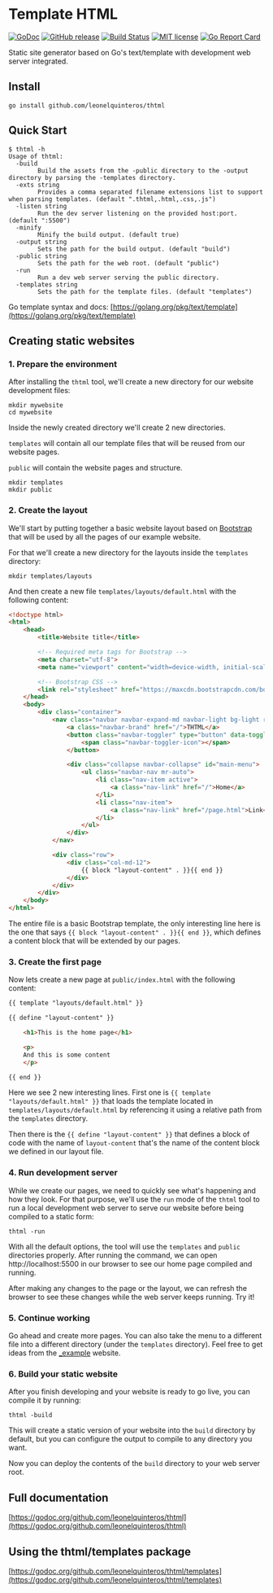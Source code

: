 # Template HTML

[![GoDoc](https://godoc.org/github.com/leonelquinteros/thtml?status.svg)](https://godoc.org/github.com/leonelquinteros/thtml)
[![GitHub release](https://img.shields.io/github/release/leonelquinteros/thtml.svg)](https://github.com/leonelquinteros/thtml)
[![Build Status](https://travis-ci.org/leonelquinteros/thtml.svg?branch=master)](https://travis-ci.org/leonelquinteros/thtml)
[![MIT license](https://img.shields.io/badge/License-MIT-blue.svg)](LICENSE)
[![Go Report Card](https://goreportcard.com/badge/github.com/leonelquinteros/thtml)](https://goreportcard.com/report/github.com/leonelquinteros/thtml)


Static site generator based on Go's text/template with development web server integrated. 


## Install

```
go install github.com/leonelquinteros/thtml
```


## Quick Start

```
$ thtml -h
Usage of thtml:
  -build
    	Build the assets from the -public directory to the -output directory by parsing the -templates directory.
  -exts string
    	Provides a comma separated filename extensions list to support when parsing templates. (default ".thtml,.html,.css,.js")
  -listen string
    	Run the dev server listening on the provided host:port. (default ":5500")
  -minify
    	Minify the build output. (default true)
  -output string
    	Sets the path for the build output. (default "build")
  -public string
    	Sets the path for the web root. (default "public")
  -run
    	Run a dev web server serving the public directory.
  -templates string
    	Sets the path for the template files. (default "templates")

```


Go template syntax and docs: [https://golang.org/pkg/text/template](https://golang.org/pkg/text/template)


## Creating static websites

### 1. Prepare the environment

After installing the `thtml` tool, we'll create a new directory for our website development files: 

```
mkdir mywebsite
cd mywebsite
``` 

Inside the newly created directory we'll create 2 new directories. 

`templates` will contain all our template files that will be reused from our website pages. 

`public` will contain the website pages and structure.

```
mkdir templates
mkdir public
```


### 2. Create the layout

We'll start by putting together a basic website layout based on [Bootstrap](https://getbootstrap.com/) that will be used by all the pages of our example website.

For that we'll create a new directory for the layouts inside the `templates` directory: 

```
mkdir templates/layouts
```

And then create a new file `templates/layouts/default.html` with the following content: 

```html
<!doctype html>
<html>
    <head>
        <title>Website title</title>

        <!-- Required meta tags for Bootstrap -->
        <meta charset="utf-8">
        <meta name="viewport" content="width=device-width, initial-scale=1, shrink-to-fit=no">

        <!-- Bootstrap CSS -->
        <link rel="stylesheet" href="https://maxcdn.bootstrapcdn.com/bootstrap/4.0.0-beta.2/css/bootstrap.min.css" integrity="sha384-PsH8R72JQ3SOdhVi3uxftmaW6Vc51MKb0q5P2rRUpPvrszuE4W1povHYgTpBfshb" crossorigin="anonymous">
    </head>
    <body>
        <div class="container">
            <nav class="navbar navbar-expand-md navbar-light bg-light rounded mb-3">
                <a class="navbar-brand" href="/">THTML</a>
                <button class="navbar-toggler" type="button" data-toggle="collapse" data-target="#main-menu" aria-controls="main-menu" aria-expanded="false" aria-label="Toggle navigation">
                    <span class="navbar-toggler-icon"></span>
                </button>

                <div class="collapse navbar-collapse" id="main-menu">
                    <ul class="navbar-nav mr-auto">
                        <li class="nav-item active">
                            <a class="nav-link" href="/">Home</a>
                        </li>
                        <li class="nav-item">
                            <a class="nav-link" href="/page.html">Link</a>
                        </li>
                    </ul>
                </div>
            </nav>

            <div class="row">
                <div class="col-md-12">
                    {{ block "layout-content" . }}{{ end }}
                </div>
            </div>
        </div>
    </body>
</html>
```

The entire file is a basic Bootstrap template, the only interesting line here is the one that says `{{ block "layout-content" . }}{{ end }}`, which defines a content block that will be extended by our pages. 


### 3. Create the first page

Now lets create a new page at `public/index.html` with the following content: 

```html
{{ template "layouts/default.html" }}

{{ define "layout-content" }}

    <h1>This is the home page</h1>

    <p>
    And this is some content
    </p>

{{ end }}
```

Here we see 2 new interesting lines. First one is `{{ template "layouts/default.html" }}` that loads the template located in `templates/layouts/default.html` by referencing it using a relative path from the `templates` directory. 

Then there is the `{{ define "layout-content" }}` that defines a block of code with the name of `layout-content` that's the name of the content block we defined in our layout file. 


### 4. Run development server

While we create our pages, we need to quickly see what's happening and how they look. For that purpose, we'll use the `run` mode of the `thtml` tool to run a local development web server to serve our website before being compiled to a static form: 

```
thtml -run
```

With all the default options, the tool will use the `templates` and `public` directories properly. After running the command, we can open http://localhost:5500 in our browser to see our home page compiled and running. 

After making any changes to the page or the layout, we can refresh the browser to see these changes while the web server keeps running. Try it! 


### 5. Continue working

Go ahead and create more pages. You can also take the menu to a different file into a different directory (under the `templates` directory). Feel free to get ideas from the [_example](_example) website.


### 6. Build your static website

After you finish developing and your website is ready to go live, you can compile it by running: 

```
thtml -build
```

This will create a static version of your website into the `build` directory by default, but you can configure the output to compile to any directory you want. 

Now you can deploy the contents of the `build` directory to your web server root.  


## Full documentation

[https://godoc.org/github.com/leonelquinteros/thtml](https://godoc.org/github.com/leonelquinteros/thtml)


## Using the thtml/templates package
[https://godoc.org/github.com/leonelquinteros/thtml/templates](https://godoc.org/github.com/leonelquinteros/thtml/templates)

